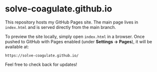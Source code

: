 # solve-coagulate.github.io

This repository hosts my GitHub Pages site. The main page lives in `index.html` and is served directly from the main branch.

To preview the site locally, simply open `index.html` in a browser. Once pushed to GitHub with Pages enabled (under **Settings -> Pages**), it will be available at:

```
https://solve-coagulate.github.io/
```

Feel free to check back for updates!
